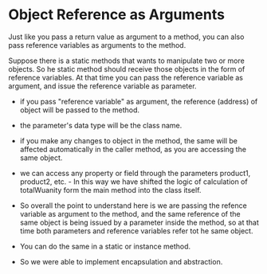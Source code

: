# Object Reference as Arguments

Just like you pass a return value as argument to a method, you can also pass reference variables as arguments to the method. 

Suppose there is a static methods that wants to manipulate two or more objects. So he static method should receive those objects in the form of reference variables. At that time you can pass the reference variable as argument, and issue the reference variable as parameter.

- if you pass "reference variable" as argument, the reference (address) of object will be passed to the method.
- the parameter's data type will be the class name.
- if you make any changes to object in the method, the same will be affected automatically in the caller method, as you are accessing the same object.

- we can access any property or field through the parameters product1, product2, etc. - In this way we have shifted the logic of calculation of totalWuanity form the main method into the class itself. 

- So overall the point to understand here is we are passing the refence variable as argument to the method, and the same reference of the same object is being issued by a parameter inside the method, so at that time both parameters and reference variables refer tot he same object. 
- You can do the same in a static or instance method.
- So we were able to implement encapsulation and abstraction.